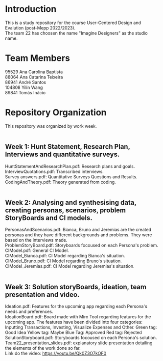 # Introduction
This is a study repository for the course User-Centered Design and Evalution (post-Mepp 2022/2023). <br />
The team 22 has choosen the name "Imagine Designers" as the studio name.
# Team Members
95529   Ana Carolina Baptista <br />
88064   Ana Catarina Teixeira <br />
86941   André Santos <br />
104808  Yilin Wang <br />
89841   Tomás Inácio <br />
# Repository Organization
This repository was organized by work week. <br />
<br />
## Week 1: Hunt Statement, Research Plan, Interviews and quantitative surveys.<br />
HuntStatementAndResearchPlan.pdf: Research plans and goals. <br />
InterviewQuotations.pdf: Transcribed interviews. <br />
Survey answers.pdf: Quantitative Surveys Questions and Results. <br />
CodingAndTheory.pdf: Theory generated from coding.<br />
<br />
## Week 2: Analysing and synthesising data, creating personas, scenarios, problem StoryBoards and CI models. <br />
PersonasAndScenarios.pdf: Bianca, Bruno and Jeremias are the created personas and they have different backgrounds and problems. They were based on the interviews made. <br />
ProblemStoryBoard.pdf: Storyboards focoused on each Persona's problem. <br />
CIModel.pdf: General CI Model. <br />
CIModel_Bianca.pdf: CI Model regarding Bianca's situation.<br />
CIModel_Bruno.pdf: CI Model regarding Bruno's situation.<br />
CIModel_Jeremias.pdf: CI Model regarding Jeremias's situation.<br />
<br />
## Week 3: Solution storyBoards, ideation, team presentation and video. <br />
Ideation.pdf: Features for the upcoming app regarding each Persona's needs and preferences. <br />
IdeationBoard.pdf: Board made with Miro Tool regarding features for the upcoming app. The features have been divided into four categories: Inputting Transactions, Investing, Visualize Expenses and Other. Green tag: Good Idea Yellow tag: Maybe Blue Tag: Approved Red tag: Rejected <br />
SolutionStoryboard.pdf: Storyboards focoused on each Persona's solution. <br />
Team22_presentation_slides.pdf: explanatory slide presentation detailing the elements of the work done so far.<br />
Link do the video: https://youtu.be/Qk0Z3O7kOF0 <br />


